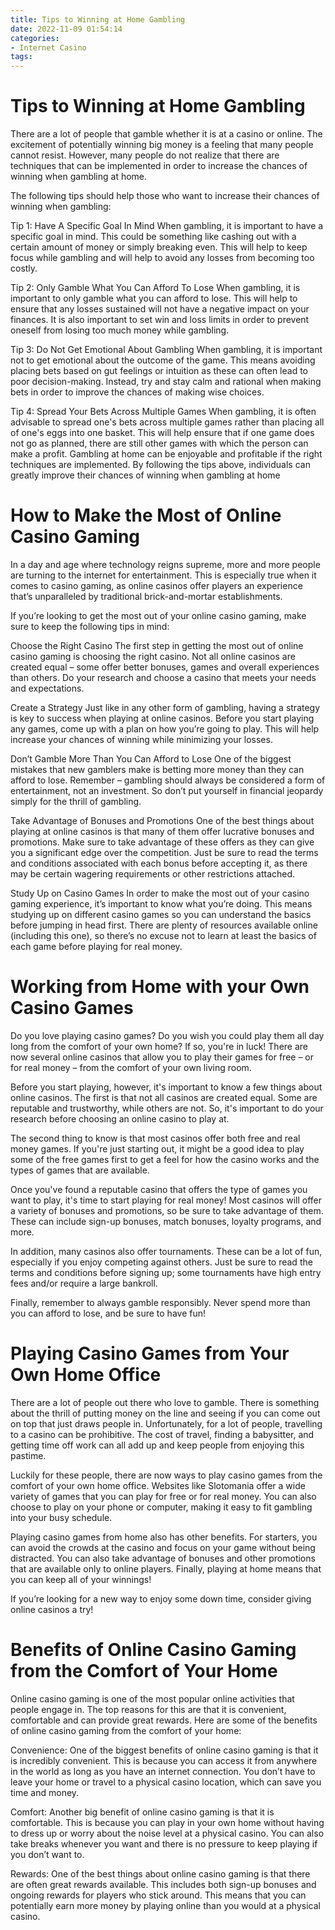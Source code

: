 ```yaml
---
title: Tips to Winning at Home Gambling 
date: 2022-11-09 01:54:14
categories:
- Internet Casino
tags:
---
```



#  Tips to Winning at Home Gambling 

There are a lot of people that gamble whether it is at a casino or online. The excitement of potentially winning big money is a feeling that many people cannot resist. However, many people do not realize that there are techniques that can be implemented in order to increase the chances of winning when gambling at home. 

The following tips should help those who want to increase their chances of winning when gambling: 

Tip 1: Have A Specific Goal In Mind
When gambling, it is important to have a specific goal in mind. This could be something like cashing out with a certain amount of money or simply breaking even. This will help to keep focus while gambling and will help to avoid any losses from becoming too costly. 

Tip 2: Only Gamble What You Can Afford To Lose
When gambling, it is important to only gamble what you can afford to lose. This will help to ensure that any losses sustained will not have a negative impact on your finances. It is also important to set win and loss limits in order to prevent oneself from losing too much money while gambling. 

Tip 3: Do Not Get Emotional About Gambling
When gambling, it is important not to get emotional about the outcome of the game. This means avoiding placing bets based on gut feelings or intuition as these can often lead to poor decision-making. Instead, try and stay calm and rational when making bets in order to improve the chances of making wise choices. 

Tip 4: Spread Your Bets Across Multiple Games 
When gambling, it is often advisable to spread one's bets across multiple games rather than placing all of one's eggs into one basket. This will help ensure that if one game does not go as planned, there are still other games with which the person can make a profit. 
Gambling at home can be enjoyable and profitable if the right techniques are implemented. By following the tips above, individuals can greatly improve their chances of winning when gambling at home

#  How to Make the Most of Online Casino Gaming 

In a day and age where technology reigns supreme, more and more people are turning to the internet for entertainment. This is especially true when it comes to casino gaming, as online casinos offer players an experience that’s unparalleled by traditional brick-and-mortar establishments.

If you’re looking to get the most out of your online casino gaming, make sure to keep the following tips in mind: 

Choose the Right Casino
The first step in getting the most out of online casino gaming is choosing the right casino. Not all online casinos are created equal – some offer better bonuses, games and overall experiences than others. Do your research and choose a casino that meets your needs and expectations.

Create a Strategy
Just like in any other form of gambling, having a strategy is key to success when playing at online casinos. Before you start playing any games, come up with a plan on how you’re going to play. This will help increase your chances of winning while minimizing your losses.

Don’t Gamble More Than You Can Afford to Lose
One of the biggest mistakes that new gamblers make is betting more money than they can afford to lose. Remember – gambling should always be considered a form of entertainment, not an investment. So don’t put yourself in financial jeopardy simply for the thrill of gambling.

Take Advantage of Bonuses and Promotions
One of the best things about playing at online casinos is that many of them offer lucrative bonuses and promotions. Make sure to take advantage of these offers as they can give you a significant edge over the competition. Just be sure to read the terms and conditions associated with each bonus before accepting it, as there may be certain wagering requirements or other restrictions attached.

Study Up on Casino Games
In order to make the most out of your casino gaming experience, it’s important to know what you’re doing. This means studying up on different casino games so you can understand the basics before jumping in head first. There are plenty of resources available online (including this one), so there’s no excuse not to learn at least the basics of each game before playing for real money.

#  Working from Home with your Own Casino Games 

Do you love playing casino games? Do you wish you could play them all day long from the comfort of your own home? If so, you're in luck! There are now several online casinos that allow you to play their games for free – or for real money – from the comfort of your own living room.

Before you start playing, however, it's important to know a few things about online casinos. The first is that not all casinos are created equal. Some are reputable and trustworthy, while others are not. So, it's important to do your research before choosing an online casino to play at.

The second thing to know is that most casinos offer both free and real money games. If you're just starting out, it might be a good idea to play some of the free games first to get a feel for how the casino works and the types of games that are available.

Once you've found a reputable casino that offers the type of games you want to play, it's time to start playing for real money! Most casinos will offer a variety of bonuses and promotions, so be sure to take advantage of them. These can include sign-up bonuses, match bonuses, loyalty programs, and more.

In addition, many casinos also offer tournaments. These can be a lot of fun, especially if you enjoy competing against others. Just be sure to read the terms and conditions before signing up; some tournaments have high entry fees and/or require a large bankroll.

Finally, remember to always gamble responsibly. Never spend more than you can afford to lose, and be sure to have fun!

#  Playing Casino Games from Your Own Home Office 

There are a lot of people out there who love to gamble. There is something about the thrill of putting money on the line and seeing if you can come out on top that just draws people in. Unfortunately, for a lot of people, travelling to a casino can be prohibitive. The cost of travel, finding a babysitter, and getting time off work can all add up and keep people from enjoying this pastime.

Luckily for these people, there are now ways to play casino games from the comfort of your own home office. Websites like Slotomania offer a wide variety of games that you can play for free or for real money. You can also choose to play on your phone or computer, making it easy to fit gambling into your busy schedule.

Playing casino games from home also has other benefits. For starters, you can avoid the crowds at the casino and focus on your game without being distracted. You can also take advantage of bonuses and other promotions that are available only to online players. Finally, playing at home means that you can keep all of your winnings!

If you’re looking for a new way to enjoy some down time, consider giving online casinos a try!

#  Benefits of Online Casino Gaming from the Comfort of Your Home

Online casino gaming is one of the most popular online activities that people engage in. The top reasons for this are that it is convenient, comfortable and can provide great rewards. Here are some of the benefits of online casino gaming from the comfort of your home:

 Convenience: One of the biggest benefits of online casino gaming is that it is incredibly convenient. This is because you can access it from anywhere in the world as long as you have an internet connection. You don’t have to leave your home or travel to a physical casino location, which can save you time and money.

Comfort: Another big benefit of online casino gaming is that it is comfortable. This is because you can play in your own home without having to dress up or worry about the noise level at a physical casino. You can also take breaks whenever you want and there is no pressure to keep playing if you don’t want to.

Rewards: One of the best things about online casino gaming is that there are often great rewards available. This includes both sign-up bonuses and ongoing rewards for players who stick around. This means that you can potentially earn more money by playing online than you would at a physical casino.
